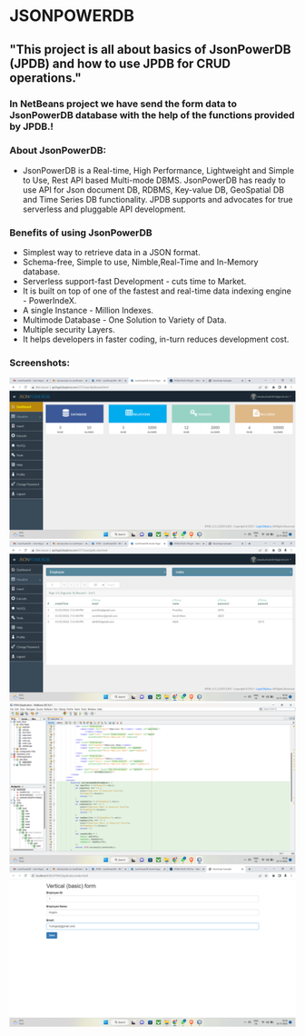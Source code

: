 # JSONPOWERDB

## "This project is all about basics of JsonPowerDB (JPDB) and how to use JPDB for CRUD operations." 
### In NetBeans project we have send the form data to JsonPowerDB database with the help of the functions provided by JPDB.!

### About JsonPowerDB:
- JsonPowerDB is a Real-time, High Performance, Lightweight and Simple to Use, Rest API based Multi-mode DBMS. JsonPowerDB has ready to use API for Json document DB, RDBMS, Key-value DB, GeoSpatial DB and Time Series DB functionality. JPDB supports and advocates for true serverless and pluggable API development.

### Benefits of using JsonPowerDB

- Simplest way to retrieve data in a JSON format.
- Schema-free, Simple to use, Nimble,Real-Time and In-Memory database.
- Serverless support-fast Development - cuts time to Market.
- It is built on top of one of the fastest and real-time data indexing engine - PowerIndeX.
- A single Instance - Million Indexes.
- Multimode Database - One Solution to Variety of Data.
- Multiple security Layers.
- It helps developers in faster coding, in-turn reduces development cost.

### Screenshots:

![Dashboard](https://github.com/K-DeepakSingh/JSONPOWERDB/blob/main/Screenshots/Screenshot%20(52).png)
![Visualize](https://github.com/K-DeepakSingh/JSONPOWERDB/blob/main/Screenshots/Screenshot%20(53).png)
![NetBeans](https://github.com/K-DeepakSingh/JSONPOWERDB/blob/main/Screenshots/Screenshot%20(55).png)
![Form](https://github.com/K-DeepakSingh/JSONPOWERDB/blob/main/Screenshots/Screenshot%20(56).png)
